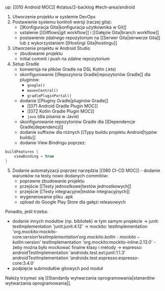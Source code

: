 up: [[010 Android MOC]]
#status/2-backlog
#tech-area/android 


1) Utworzenie projektu w systemie DevOps
2) Postawienie systemu kontroli wersji (raczej gita): 
	- [[Konfiguracja Gita|konfiguracja użytkownika w Git]]
	- ustalenie [[Gitflows|git workflow]] i [[Gałęzie Gita|branch workflow]]
	- postawienie zdalnego repozytorium na [[Serwer Gita|serwerze Gita]] lub z wykorzystaniem [[Hostingi Gita|hostingu]]
3) Utworzenie projektu w Android Studio
	- zbudowanie projektu
	- initial commit i push na zdalne repozytorium
4) Setup Gradle
	- konwersja na plików Gradle na DSL Kotlin (.kts)
	- skonfigurowanie [[Repozytoria Gradle|repozytoriów Gradle]] dla pluginów:
		- `google()`
		- `mavenCentral()`
		- `gradlePluginPortal()`
	- dodanie [[Pluginy Gradle|pluginów Gradle]]
		- [[071 Android Gradle Plugin MOC]]
		- [[072 Kotlin Gradle Plugin MOC]]
		- `java` (dla pisania w Javie)
	- skonfigurowanie repozytoriów Gradle dla [[Dependencje Gradle|dependencji]]
	- dodanie suffixów dla różnych [[Typy buildu projektu Android|typów buildu]]
	- dodanie View Bindingu poprzez:

```kotlin
buildFeatures {  
	viewBinding = true  
}  
```

5) Dodanie automatyzacji poprzez narzędzia [[080 CI-CD MOC]] - dodanie warunków na testy nowo dodanych commitów:
	- poprawne zbudowanie projektu
	- przejście [[Testy jednostkowe|testów jednostkowych]]
	- przejście [[Testy integracyjne|testów integracyjnych]]
	- wygenerowanie pliku .apk
	- upload do Google Play Store dla gałęzi releasowych

Ponadto, jeśli trzeba:
- dodanie innych modułów (np. bibliotek) w tym samym projekcie
	-> junit: testImplementation 'junit:junit:4.12'
	-> mockito: 
			testImplementation 'org.mockito:mockito-core:$version'
			testImplementation 'org.mockito.kotlin:mockito-kotlin:$version'
			testImplementation 'org.mockito:mockito-inline:2.13.0' - żeby można było mockować finalne klasy i metody
	-> espresso:
			androidTestImplementation 'androidx.test.ext:junit:1.1.3'  
			androidTestImplementation 'androidx.test.espresso:espresso-core:3.4.0'
- podpięcie submodułów gitowych pod moduł

Należy trzymać się [[Standardy wytwarzania oprogramowania|stanardów wytwarzania oprogramowania]].